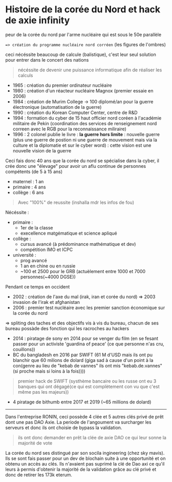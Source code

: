 # Histoire de la corée du Nord et hack de axie infinity 

peur de la corée du nord par l'arme nucléaire qui est sous le 50e parallèle

`=> création du programme nucléaire nord corréen` (les figures de l'ombres)

ceci nécéssite beaucoup de calcule (balistique), c'est leur seul solution pour entrer dans le concert des nations 
>nécéssite de devenir une puissance informatique afin de réaliser les calculs 
* 1965 : création du premier ordinateur nucléaire
* 1980 : création d'un réacteur nucléaire Magnox (premier essaie en 2006)
* 1984 : création de Murim College -> 100 diplomé/an pour la guerre électronique (automatisation de la guerre) 
* 1990 : création du Korean Computer Center, centre de R&D 
* 1994 : formation du cyber de 15 haut officier nord coréen à l'académie militaire de Pekin (coordination des services de renseignement nord correen avec le RGB pour la reconnaissance miliraire)
* 1996 : 2 colonel publie le livre : **la guerre hors limite** : nouvelle guerre (plus une guerre de postion ni une guerre de mouvement mais via la culture et la diplomatie et sur le cyber word) : cette vision est une nouvelle vision de la guerre 

Ceci fais donc 40 ans que la corée du nord se spécialise dans la cyber, il crée donc une "élevage" pour avoir un aflu continue de personnes compétents (de 5 à 15 ans)

- maternel : 1 an
- primaire : 4 ans
- collège : 6 ans

>Avec "100%" de reussite (inshalla mdr les infos de fou)

Nécéssite :
- primaire :
    - 1er de la classe
    - execellence matgématique et science apliqué 
- collège :
    - cursus avancé (à prédominance mathématique et dev)
    - compétition IMO et ICPC
- université :
    - prog avancé 
    - 1 an en chine ou en russie
    - ~100 et 2500 pour le GRB (actuèlement entre 1000 et 7000 personnes(~4000 DGSE))

Pendant ce temps en occident
- 2002 : création de l'axe du mal (irak, iran et corée du nord) => 2003 invasion de l'irak et afghanistan 
- 2006 : premier test nucléaire avec les premier sanction économique sur la corée du nord

=> spliting des taches et des objectifs vis à vis du bureau, chacun de ses bureau possàde des fonction qui les racroches au hackers 

- 2014 : piratage de sony en 2014 pour se venger du film (en se fesant passer pour un activiste 'guardina of peace' (ce que personne n'as cru, couillons))
- BC du bangladesh en 2016 par SWIFT (61 M d'USD mais ils ont pu blanchir que 60 milions de dolard (giga sad à cause d'un point à la con(genre au lieu de "kebab de vannes" ils ont mis "kebab.de.vannes"(si proche mais si loins à la fois))))
> premier hack de SWIFT (systhème bancaire ou les russe ont eu 3 banques qui ont dégagé(ce qui est complètement con vu que c'est même pas les majeurs))
- 4 piratage de bithumb entre 2017 et 2019 (~65 millions de dolard)

---

Dans l'entreprise RONIN, ceci possède 4 clée et 5 autres clés privé de prêt dont une pas DAO Axie. La periode de l'angoument va surcharger les serveurs et donc ils ont choisie de bypass la validation. 
> ils ont donc demander en prêt la clée de axie DAO ce qui leur sonne la majorité de vote 

La corée du nord ses distingué par son socila ingineering (chez sky mavis). Ils se sont fais passer pour un dev de blochain suite à une opportunité et on obtenu un accès au clés. Ils n'avaient pas suprimé la clé de Dao axi ce qu'il leurs à permis d'obtenir la majorité de la validation grâce au clé privé et donc de retirer les 173k eterum. 